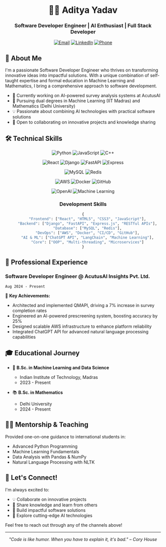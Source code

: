<div align="center">
  
# 👨‍💻 Aditya Yadav
### Software Developer Engineer | AI Enthusiast | Full Stack Developer

[![Email](https://img.shields.io/badge/Email-adiworkprofile%40gmail.com-blue?style=flat-square&logo=gmail)](mailto:adiworkprofile@gmail.com)
[![LinkedIn](https://img.shields.io/badge/LinkedIn-Aditya_Yadav-blue?style=flat-square&logo=linkedin)](https://www.linkedin.com/in/2580aditya/)
[![Phone](https://img.shields.io/badge/Phone-%2B91_8920735656-green?style=flat-square&logo=phone)](tel:+918920735656)

</div>

## 🌟 About Me

I'm a passionate Software Developer Engineer who thrives on transforming innovative ideas into impactful solutions. With a unique combination of self-taught expertise and formal education in Machine Learning and Mathematics, I bring a comprehensive approach to software development.

- 🔭 Currently working on AI-powered survey analysis systems at AcutusAI
- 🌱 Pursuing dual degrees in Machine Learning (IIT Madras) and Mathematics (Delhi University)
- 💡 Passionate about combining AI technologies with practical software solutions
- 🤝 Open to collaborating on innovative projects and knowledge sharing

## 🛠️ Technical Skills
<div align="center">

![Python](https://img.shields.io/badge/Python-3776AB?style=for-the-badge&logo=python&logoColor=white)
![JavaScript](https://img.shields.io/badge/JavaScript-F7DF1E?style=for-the-badge&logo=javascript&logoColor=black)
![C++](https://img.shields.io/badge/C++-00599C?style=for-the-badge&logo=c%2B%2B&logoColor=white)

![React](https://img.shields.io/badge/React-20232A?style=for-the-badge&logo=react&logoColor=61DAFB)
![Django](https://img.shields.io/badge/Django-092E20?style=for-the-badge&logo=django&logoColor=white)
![FastAPI](https://img.shields.io/badge/FastAPI-009688?style=for-the-badge&logo=fastapi&logoColor=white)
![Express](https://img.shields.io/badge/Express-000000?style=for-the-badge&logo=express&logoColor=white)

![MySQL](https://img.shields.io/badge/MySQL-4479A1?style=for-the-badge&logo=mysql&logoColor=white)
![Redis](https://img.shields.io/badge/Redis-DC382D?style=for-the-badge&logo=redis&logoColor=white)

![AWS](https://img.shields.io/badge/AWS-232F3E?style=for-the-badge&logo=amazon-aws&logoColor=white)
![Docker](https://img.shields.io/badge/Docker-2496ED?style=for-the-badge&logo=docker&logoColor=white)
![GitHub](https://img.shields.io/badge/GitHub-181717?style=for-the-badge&logo=github&logoColor=white)

![OpenAI](https://img.shields.io/badge/OpenAI-412991?style=for-the-badge&logo=openai&logoColor=white)
![Machine Learning](https://img.shields.io/badge/Machine_Learning-FF6F61?style=for-the-badge&logo=tensorflow&logoColor=white)

### Development Skills
```python
{
    "Frontend": ["React", "HTML5", "CSS3", "JavaScript"],
    "Backend": ["Django", "FastAPI", "Express.js", "RESTful APIs"],
    "Database": ["MySQL", "Redis"],
    "DevOps": ["AWS", "Docker", "CI/CD", "GitHub"],
    "AI & ML": ["ChatGPT API", "LangChain", "Machine Learning"],
    "Core": ["OOP", "Multi-threading", "Microservices"]
}
```

</div>

## 💼 Professional Experience

### Software Developer Engineer @ AcutusAI Insights Pvt. Ltd.
`Aug 2024 - Present`

🎯 **Key Achievements:**
- Architected and implemented QMAPI, driving a 7% increase in survey completion rates
- Engineered an AI-powered prescreening system, boosting accuracy by 25%
- Designed scalable AWS infrastructure to enhance platform reliability
- Integrated ChatGPT API for advanced natural language processing capabilities

## 🎓 Educational Journey

- 🎯 **B.Sc. in Machine Learning and Data Science**
  - Indian Institute of Technology, Madras
  - 2023 - Present
  
- 📚 **B.Sc. in Mathematics**
  - Delhi University
  - 2024 - Present

## 👨‍🏫 Mentorship & Teaching

Provided one-on-one guidance to international students in:
- Advanced Python Programming
- Machine Learning Fundamentals
- Data Analysis with Pandas & NumPy
- Natural Language Processing with NLTK


## 🤝 Let's Connect!

I'm always excited to:
- 💡 Collaborate on innovative projects
- 🌱 Share knowledge and learn from others
- 🔨 Build impactful software solutions
- 🤖 Explore cutting-edge AI technologies

Feel free to reach out through any of the channels above!

---
<div align="center">
  
*"Code is like humor. When you have to explain it, it's bad." – Cory House*

</div>
